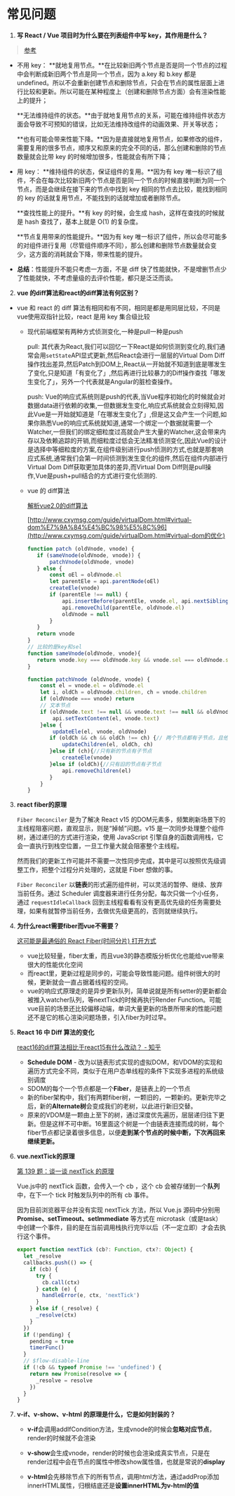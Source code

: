 # 常见问题

1. **写 React / Vue 项目时为什么要在列表组件中写 key，其作用是什么？**

>  [参考](https://github.com/Advanced-Frontend/Daily-Interview-Question/issues/1)

- 不用 key：
  **就地复用节点。**在比较新旧两个节点是否是同一个节点的过程中会判断成新旧两个节点是同一个节点，因为 a.key 和 b.key 都是 undefined。所以不会重新创建节点和删除节点，只会在节点的属性层面上进行比较和更新。所以可能在某种程度上（创建和删除节点方面）会有渲染性能上的提升；

  **无法维持组件的状态。**由于就地复用节点的关系，可能在维持组件状态方面会导致不可预知的错误，比如无法维持改组件的动画效果、开关等状态；

  **也有可能会带来性能下降。**因为是直接就地复用节点，如果修改的组件，需要复用的很多节点，顺序又和原来的完全不同的话，那么创建和删除的节点数量就会比带 key 的时候增加很多，性能就会有所下降；

- 用 key：
  **维持组件的状态，保证组件的复用。**因为有 key 唯一标识了组件，不会在每次比较新旧两个节点是否是同一个节点的时候直接判断为同一个节点，而是会继续在接下来的节点中找到 key 相同的节点去比较，能找到相同的 key 的话就复用节点，不能找到的话就增加或者删除节点。

  **查找性能上的提升。**有 key 的时候，会生成 hash，这样在查找的时候就是 hash 查找了，基本上就是 O(1) 的复杂度。

  **节点复用带来的性能提升。**因为有 key 唯一标识了组件，所以会尽可能多的对组件进行复用（尽管组件顺序不同），那么创建和删除节点数量就会变少，这方面的消耗就会下降，带来性能的提升。

- **总结**：性能提升不能只考虑一方面，不是 diff 快了性能就快，不是增删节点少了性能就快，不考虑量级的去评价性能，都只是泛泛而谈。

2. **vue 的diff算法和react的diff算法有何区别？**
   
- vue 和 react 的 diff 算法有相同和有不同，相同是都是用同层比较，不同是 vue使用双指针比较，react 是用 key 集合级比较
  
   - 现代前端框架有两种方式侦测变化,一种是pull一种是push
   
     pull: 其代表为React,我们可以回忆一下React是如何侦测到变化的,我们通常会用`setState`API显式更新,然后React会进行一层层的Virtual Dom Diff操作找出差异,然后Patch到DOM上,React从一开始就不知道到底是哪发生了变化,只是知道「有变化了」,然后再进行比较暴力的Diff操作查找「哪发生变化了」，另外一个代表就是Angular的脏检查操作。
   
     push: Vue的响应式系统则是push的代表,当Vue程序初始化的时候就会对数据data进行依赖的收集,一但数据发生变化,响应式系统就会立刻得知,因此Vue是一开始就知道是「在哪发生变化了」,但是这又会产生一个问题,如果你熟悉Vue的响应式系统就知道,通常一个绑定一个数据就需要一个Watcher,一但我们的绑定细粒度过高就会产生大量的Watcher,这会带来内存以及依赖追踪的开销,而细粒度过低会无法精准侦测变化,因此Vue的设计是选择中等细粒度的方案,在组件级别进行push侦测的方式,也就是那套响应式系统,通常我们会第一时间侦测到发生变化的组件,然后在组件内部进行Virtual Dom Diff获取更加具体的差异,而Virtual Dom Diff则是pull操作,Vue是push+pull结合的方式进行变化侦测的.
   
   - vue 的 diff算法
   
     [解析vue2.0的diff算法](https://github.com/aooy/blog/issues/2)
   
     [http://www.cxymsg.com/guide/virtualDom.html#virtual-dom%E7%9A%84%E4%BC%98%E5%8C%96](http://www.cxymsg.com/guide/virtualDom.html#virtual-dom的优化)
   
     ```javascript
     function patch (oldVnode, vnode) {
     	if (sameVnode(oldVnode, vnode)) {
     		patchVnode(oldVnode, vnode)
     	} else {
     		const oEl = oldVnode.el
     		let parentEle = api.parentNode(oEl)
     		createEle(vnode)
     		if (parentEle !== null) {
     			api.insertBefore(parentEle, vnode.el, api.nextSibling(oEl))
     			api.removeChild(parentEle, oldVnode.el)
     			oldVnode = null
     		}
     	}
     	return vnode
     }
     // 比较的是key和sel
     function sameVnode(oldVnode, vnode){
     	return vnode.key === oldVnode.key && vnode.sel === oldVnode.sel
     }
     
     function patchVnode (oldVnode, vnode) {
         const el = vnode.el = oldVnode.el
         let i, oldCh = oldVnode.children, ch = vnode.children
         if (oldVnode === vnode) return
         // 文本节点 
         if (oldVnode.text !== null && vnode.text !== null && oldVnode.text !== vnode.text) {
             api.setTextContent(el, vnode.text)
         }else {
             updateEle(el, vnode, oldVnode)
         	if (oldCh && ch && oldCh !== ch) {// 两个节点都有子节点，且他们不同
     	    	updateChildren(el, oldCh, ch)
     	    }else if (ch){//只有新的节点有子节点
     	    	createEle(vnode)
     	    }else if (oldCh){//只有旧的节点有子节点
     	    	api.removeChildren(el)
     	    }
         }
     }
     ```
   
     
   
3. **react fiber的原理**

   `Fiber Reconciler` 是为了解决 React v15 的DOM元素多，频繁刷新场景下的主线程阻塞问题，直观显示，则是“掉帧”问题。v15 是一次同步处理整个组件树，通过递归的方式进行渲染，使用 JavaScript 引擎自身的函数调用栈，它会一直执行到栈空位置，一旦工作量大就会阻塞整个主线程。

   然而我们的更新工作可能并不需要一次性同步完成，其中是可以按照优先级调整工作，把整个过程分片处理的，这就是 Fiber 想做的事。

   `Fiber Reconciler` 以**链表**的形式遍历组件树，可以灵活的暂停、继续、放弃当前任务。通过 Scheduler 调度器来进行任务分配，每次只做一个小任务，通过 `requestIdleCallback` 回到主线程看看有没有更高优先级的任务需要处理，如果有就暂停当前任务，去做优先级更高的，否则就继续执行。

4. **为什么react需要fiber而vue不需要？**

   [这可能是最通俗的 React Fiber(时间分片) 打开方式](https://juejin.im/post/6844903975112671239)

   - vue比较轻量，fiber太重，而且vue3的静态模版分析优化也能给vue带来很大的性能优化空间
   - 而react里，更新过程是同步的，可能会导致性能问题。组件树很大的时候，更新就会一直占据着线程的空间。
   - vue的响应式原理走的是异步更新队列，简单说就是所有setter的更新都会被推入watcher队列，等nextTick的时候再执行Render Function。可能vue目前的场景还比较偏移动端，单词大量更新的场景所带来的性能问题还不是它的核心渲染问题场景，引入fiber为时过早。

5. **React 16 中 Diff 算法的变化**

   [react16的diff算法相比于react15有什么改动？ - 知乎](https://www.zhihu.com/question/266800762)

   - **Schedule DOM** - 改为以链表形式实现的虚拟DOM，和VDOM的实现和遍历方式完全不同，类似于在用户态单线程的条件下实现多进程的系统级别调度
   - SDOM的每个一个节点都是一个**Fiber**，是链表上的一个节点
   - 新的fiber架构中，我们有两颗fiber树，一颗旧的，一颗新的。更新完毕之后，新的**Alternate树**会变成我们的老树，以此进行新旧交替。
   - 原来的VDOM是一颗由上至下的树，通过深度优先遍历，层层递归往下更新。但是这样不可中断。16里面这个树是一个由链表连接而成的树，每个fiber节点都记录着很多信息，以便**走到某个节点的时候中断，下次再回来继续更新。**

6. **vue.nextTick的原理**

   [第 139 题：谈一谈 nextTick 的原理](http://muyiy.cn/question/frame/139.html)

   Vue.js中的 nextTick 函数，会传入一个 cb ，这个 cb 会被存储到一个**队列**中，在下一个 tick 时触发队列中的所有 cb 事件。

   因为目前浏览器平台并没有实现 nextTick 方法，所以 Vue.js 源码中分别用 **Promise、setTimeout、setImmediate** 等方式在 microtask（或是task）中创建一个事件，目的是在当前调用栈执行完毕以后（不一定立即）才会去执行这个事件。

   ```javascript
   export function nextTick (cb?: Function, ctx?: Object) {
     let _resolve
     callbacks.push(() => {
       if (cb) {
         try {
           cb.call(ctx)
         } catch (e) {
           handleError(e, ctx, 'nextTick')
         }
       } else if (_resolve) {
         _resolve(ctx)
       }
     })
     if (!pending) {
       pending = true
       timerFunc()
     }
     // $flow-disable-line
     if (!cb && typeof Promise !== 'undefined') {
       return new Promise(resolve => {
         _resolve = resolve
       })
     }
   }
   ```

7. **v-if、v-show、v-html 的原理是什么，它是如何封装的？**

   - **v-if**会调用addIfCondition方法，生成vnode的时候会**忽略对应节点**，render的时候就不会渲染

   -  **v-show**会生成vnode，render的时候也会渲染成真实节点，只是在render过程中会在节点的属性中修改show属性值，也就是常说的**display**

   -  **v-html**会先移除节点下的所有节点，调用html方法，通过addProp添加innerHTML属性，归根结底还是**设置innerHTML为v-html的值**


